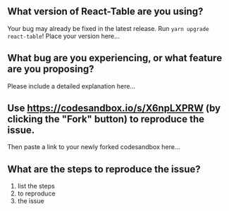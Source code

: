 ## What version of React-Table are you using?
Your bug may already be fixed in the latest release. Run `yarn upgrade react-table`!
Place your version here...

## What bug are you experiencing, or what feature are you proposing?
Please include a detailed explanation here...

## Use https://codesandbox.io/s/X6npLXPRW (by clicking the "Fork" button) to reproduce the issue.
Then paste a link to your newly forked codesandbox here...

## What are the steps to reproduce the issue?
1. list the steps
2. to reproduce
3. the issue
